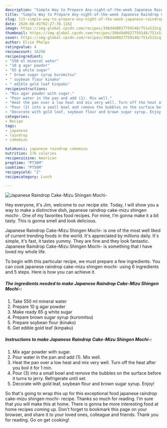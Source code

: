 ```yaml
---
description: "Simple Way to Prepare Any-night-of-the-week Japanese Raindrop Cake-Mizu Shingen Mochi-"
title: "Simple Way to Prepare Any-night-of-the-week Japanese Raindrop Cake-Mizu Shingen Mochi-"
slug: 115-simple-way-to-prepare-any-night-of-the-week-japanese-raindrop-cake-mizu-shingen-mochi
date: 2020-08-01T02:27:39.116Z
image: https://img-global.cpcdn.com/recipes/398d4d0027759148/751x532cq70/japanese-raindrop-cake-mizu-shingen-mochi-recipe-main-photo.jpg
thumbnail: https://img-global.cpcdn.com/recipes/398d4d0027759148/751x532cq70/japanese-raindrop-cake-mizu-shingen-mochi-recipe-main-photo.jpg
cover: https://img-global.cpcdn.com/recipes/398d4d0027759148/751x532cq70/japanese-raindrop-cake-mizu-shingen-mochi-recipe-main-photo.jpg
author: Elsie Phelps
ratingvalue: 4
reviewcount: 16298
recipeingredient:
- "550 ml mineral water"
- "10 g agar powder"
- "65 g white sugar"
- " brown sugar syrup kuromitsu"
- " soybean flour kinako"
- " edible gold leaf kinpaku"
recipeinstructions:
- "Mix agar powder with sugar."
- "Pour water in the pan and add (1). Mix well."
- "Heat the pan over a low heat and mix very well. Turn off the heat after you boil it for 1 min."
- "Pour (3) into a small bowl and remove the bubbles on the surface before it turns to jerry. Refrigerate until set."
- "Decorate with gold leaf, soybean flour and brown sugar syrup. Enjoy!"
categories:
- Recipe
tags:
- japanese
- raindrop
- cakemizu

katakunci: japanese raindrop cakemizu 
nutrition: 176 calories
recipecuisine: American
preptime: "PT36M"
cooktime: "PT50M"
recipeyield: "2"
recipecategory: Lunch

---
```



![Japanese Raindrop Cake-Mizu Shingen Mochi-](https://img-global.cpcdn.com/recipes/398d4d0027759148/751x532cq70/japanese-raindrop-cake-mizu-shingen-mochi-recipe-main-photo.jpg)

Hey everyone, it's Jim, welcome to our recipe site. Today, I will show you a way to make a distinctive dish, japanese raindrop cake-mizu shingen mochi-. One of my favorites food recipes. For mine, I'm gonna make it a bit tasty. This is gonna smell and look delicious.

Japanese Raindrop Cake-Mizu Shingen Mochi- is one of the most well liked of current trending foods in the world. It's appreciated by millions daily. It's simple, it's fast, it tastes yummy. They are fine and they look fantastic. Japanese Raindrop Cake-Mizu Shingen Mochi- is something that I have loved my whole life.




To begin with this particular recipe, we must prepare a few ingredients. You can cook japanese raindrop cake-mizu shingen mochi- using 6 ingredients and 5 steps. Here is how you can achieve it.

<!--inarticleads1-->

##### The ingredients needed to make Japanese Raindrop Cake-Mizu Shingen Mochi-:

1. Take 550 ml mineral water
1. Prepare 10 g agar powder
1. Make ready 65 g white sugar
1. Prepare  brown sugar syrup (kuromitsu)
1. Prepare  soybean flour (kinako)
1. Get  edible gold leaf (kinpaku)




<!--inarticleads2-->

##### Instructions to make Japanese Raindrop Cake-Mizu Shingen Mochi-:

1. Mix agar powder with sugar.
1. Pour water in the pan and add (1). Mix well.
1. Heat the pan over a low heat and mix very well. Turn off the heat after you boil it for 1 min.
1. Pour (3) into a small bowl and remove the bubbles on the surface before it turns to jerry. Refrigerate until set.
1. Decorate with gold leaf, soybean flour and brown sugar syrup. Enjoy!




So that's going to wrap this up for this exceptional food japanese raindrop cake-mizu shingen mochi- recipe. Thanks so much for reading. I'm sure that you will make this at home. There is gonna be more interesting food at home recipes coming up. Don't forget to bookmark this page on your browser, and share it to your loved ones, colleague and friends. Thank you for reading. Go on get cooking!
